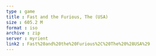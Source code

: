 ```yaml
---
type : game
title : Fast and the Furious, The (USA)
size : 605.2 M
format : iso
archive : zip
server : myrient
link2 : Fast%20and%20the%20Furious%2C%20The%20%28USA%29
---
```

